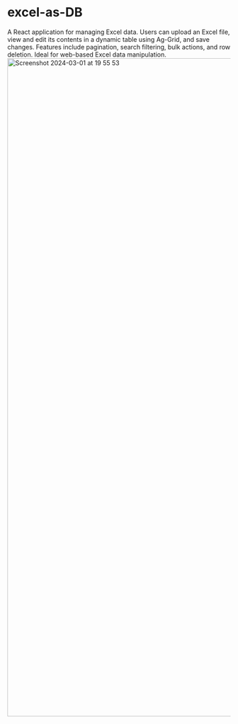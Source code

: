 # excel-as-DB
A React application for managing Excel data. Users can upload an Excel file, view and edit its contents in a dynamic table using Ag-Grid, and save changes. Features include pagination, search filtering, bulk actions, and row deletion. Ideal for web-based Excel data manipulation.
<img width="1488" alt="Screenshot 2024-03-01 at 19 55 53" src="https://github.com/DanteLentsoe/excel-as-DB/assets/65385487/ed2e5ef6-2a8f-4245-b413-7619e9869070">
